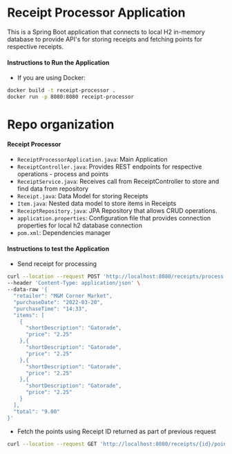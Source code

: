# Receipt Processor Application
This is a Spring Boot application that connects to local H2 in-memory database to provide API's for storing receipts and fetching points for respective receipts.

#### Instructions to Run the Application
* If you are using Docker: 

```sh
docker build -t receipt-processor . 
docker run -p 8080:8080 receipt-processor   
```
# Repo organization

#### Receipt Processor
* `ReceiptProcessorApplication.java`: Main Application
* `ReceiptController.java`: Provides REST endpoints for respective operations - process and points
* `ReceiptService.java`: Receives call from ReceiptController to store and find data from repository
* `Receipt.java`: Data Model for storing Receipts
* `Item.java`: Nested data model to store items in Receipts
* `ReceiptRepository.java`: JPA Repository that allows CRUD operations.
* `application.properties`: Configuration file that provides connection properties for local h2 database connection
* `pom.xml`: Dependencies manager

#### Instructions to test the Application

* Send receipt for processing
```sh
curl --location --request POST 'http://localhost:8080/receipts/process' \
--header 'Content-Type: application/json' \
--data-raw '{
  "retailer": "M&M Corner Market",
  "purchaseDate": "2022-03-20",
  "purchaseTime": "14:33",
  "items": [
    {
      "shortDescription": "Gatorade",
      "price": "2.25"
    },{
      "shortDescription": "Gatorade",
      "price": "2.25"
    },{
      "shortDescription": "Gatorade",
      "price": "2.25"
    },{
      "shortDescription": "Gatorade",
      "price": "2.25"
    }
  ],
  "total": "9.00"
}' 
```
* Fetch the points using Receipt ID returned as part of previous request
```sh
curl --location --request GET 'http://localhost:8080/receipts/{id}/points'
```
